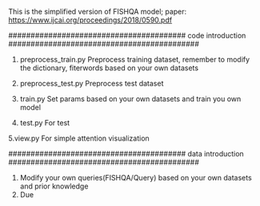 This is the simplified version of FISHQA model; paper: https://www.ijcai.org/proceedings/2018/0590.pdf



######################################## code introduction ###########################################
1. preprocess_train.py 
Preprocess training dataset, remember to modify the dictionary, fiterwords based on your own datasets

2. preprocess_test.py
Preprocess test dataset

3. train.py
Set params based on your own datasets and train you own model

4. test.py 
For test

5.view.py
For simple attention visualization 

######################################## data introduction ###########################################
1. Modify your own queries(FISHQA/Query) based on your own datasets and prior knowledge
2. Due
